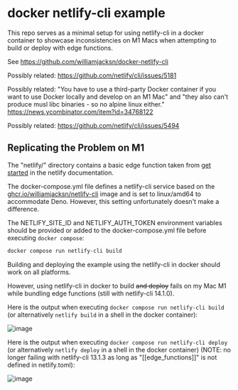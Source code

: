 # docker netlify-cli example

This repo serves as a minimal setup for using netlify-cli in a docker container to showcase inconsistencies on M1 Macs when attempting to build or deploy with edge functions.

See https://github.com/williamjacksn/docker-netlify-cli

Possibly related: https://github.com/netlify/cli/issues/5181

Possibly related: "You have to use a third-party Docker container if you want to use Docker locally and develop on an M1 Mac" and "they also can't produce musl libc binaries - so no alpine linux either." https://news.ycombinator.com/item?id=34768122

Possibly related: https://github.com/netlify/cli/issues/5494

## Replicating the Problem on M1

The "netlify/" directory contains a basic edge function taken from [get started](https://docs.netlify.com/edge-functions/get-started/) in the netlify documentation.

The docker-compose.yml file defines a netlify-cli service based on the [ghcr.io/williamjacksn/netlify-cli](https://github.com/williamjacksn/docker-netlify-cli/pkgs/container/netlify-cli) image and is set to linux/amd64 to accommodate Deno. However, this setting unfortunately doesn't make a difference.

The NETLIFY_SITE_ID and NETLIFY_AUTH_TOKEN environment variables should be provided or added to the docker-compose.yml file before executing `docker compose`:

```bash
docker compose run netlify-cli build
```

Building and deploying the example using the netlify-cli in docker should work on all platforms.

However, using netlify-cli in docker to build ~~and deploy~~ fails on my Mac M1 while bundling edge functions (still with netlify-cli 14.1.0).

Here is the output when executing `docker compose run netlify-cli build` (or alternatively `netlify build` in a shell in the docker container):

![image](https://user-images.githubusercontent.com/219448/224591786-afd8c1cc-cc0a-4baa-a4c7-32fde35fe58a.png)

Here is the output when executing `docker compose run netlify-cli deploy` (or alternatively `netlify deploy` in a shell in the docker container) (NOTE: no longer failing with netlify-cli 13.1.3 as long as "[[edge_functions]]" is not defined in netlify.toml):

![image](https://user-images.githubusercontent.com/219448/224598468-dfa8aa52-ab57-4a2c-88fe-e21101781308.png)


